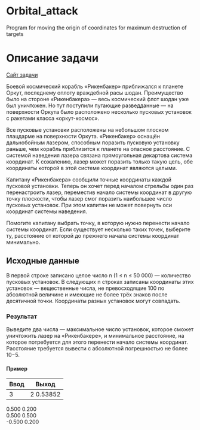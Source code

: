 # Orbital_attack
Program for moving the origin of coordinates for maximum destruction of targets

# **Описание задачи**

[Сайт задачи](https://acm.timus.ru/problem.aspx?space=1&num=1942)

Боевой космический корабль «Рикенбакер» приближался к планете Оркут, последнему оплоту враждебной расы шодан. 
Преимущество было на стороне «Рикенбакера» — весь космический флот шодан уже был уничтожен. 
Но тут поступили пугающие разведданные — на поверхности Оркута было расположено несколько пусковых установок с ракетами класса «оркут-космос».

Все пусковые установки расположены на небольшом плоском плацдарме на поверхности Оркута. 
«Рикенбакер» оснащён дальнобойным лазером, способным поразить пусковую установку раньше, чем корабль приблизится к планете на опасное расстояние. 
С системой наведения лазера связана прямоугольная декартова система координат. 
К сожалению, лазер может поразить только такую цель, обе координаты которой в этой системе координат являются целыми.

Капитану «Рикенбакера» сообщили точные координаты каждой пусковой установки. 
Теперь он хочет перед началом стрельбы один раз перенастроить лазер, переместив начало системы координат в другую точку плоскости, чтобы лазер смог поразить наибольшее число пусковых установок. 
При этом капитан не может повернуть оси координат системы наведения.

Помогите капитану выбрать точку, в которую нужно перенести начало системы координат. 
Если существует несколько таких точек, выберите ту, расстояние от которой до прежнего начала системы координат минимально.

## **Исходные данные**

В первой строке записано целое число n (1 ≤ n ≤ 50 000) — количество пусковых установок. 
В следующих n строках записаны координаты этих установок — вещественные числа, не превосходящие 100 по абсолютной величине и имеющие не более трёх знаков после десятичной точки. 
Координаты разных установок могут совпадать.

### **Результат**

Выведите два числа — максимальное число установок, которое сможет уничтожить лазер на «Рикенбакере», и минимальное расстояние, на которое потребуется для этого перенести начало системы координат. 
Расстояние требуется вывести с абсолютной погрешностью не более 10−5.

#### **Пример**

Ввод            | Выход
----------------|----------------------
3               | 2 0.53852
0.500 0.200     
0.500 0.500     
-0.500 0.200     
